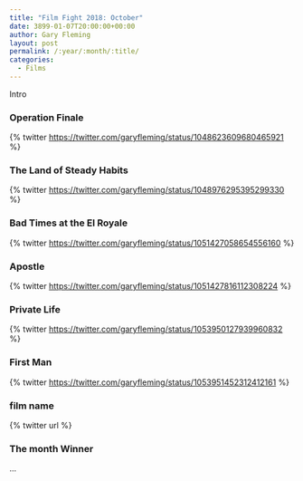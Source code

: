 ```yaml
---
title: "Film Fight 2018: October"
date: 3899-01-07T20:00:00+00:00
author: Gary Fleming
layout: post
permalink: /:year/:month/:title/
categories:
  - Films
---
```


Intro

### Operation Finale

{% twitter https://twitter.com/garyfleming/status/1048623609680465921 %}

### The Land of Steady Habits

{% twitter https://twitter.com/garyfleming/status/1048976295395299330 %}

### Bad Times at the El Royale

{% twitter https://twitter.com/garyfleming/status/1051427058654556160 %}

### Apostle

{% twitter https://twitter.com/garyfleming/status/1051427816112308224 %}

### Private Life

{% twitter https://twitter.com/garyfleming/status/1053950127939960832 %}

### First Man

{% twitter https://twitter.com/garyfleming/status/1053951452312412161 %}

### film name

{% twitter url %}


### The month Winner

...
